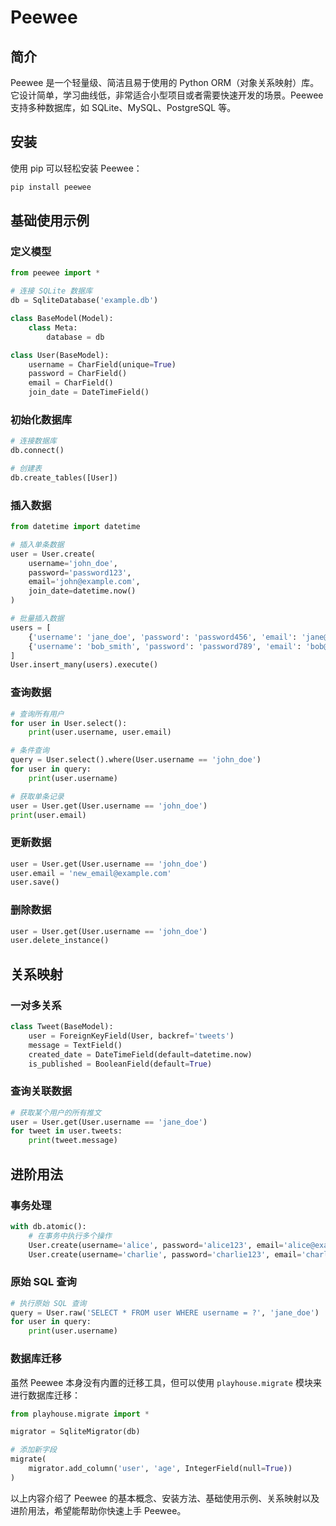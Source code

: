 # Peewee

## 简介
Peewee 是一个轻量级、简洁且易于使用的 Python ORM（对象关系映射）库。它设计简单，学习曲线低，非常适合小型项目或者需要快速开发的场景。Peewee 支持多种数据库，如 SQLite、MySQL、PostgreSQL 等。

## 安装
使用 pip 可以轻松安装 Peewee：
```bash
pip install peewee
```

## 基础使用示例
### 定义模型
```python
from peewee import *

# 连接 SQLite 数据库
db = SqliteDatabase('example.db')

class BaseModel(Model):
    class Meta:
        database = db

class User(BaseModel):
    username = CharField(unique=True)
    password = CharField()
    email = CharField()
    join_date = DateTimeField()
```

### 初始化数据库
```python
# 连接数据库
db.connect()

# 创建表
db.create_tables([User])
```

### 插入数据
```python
from datetime import datetime

# 插入单条数据
user = User.create(
    username='john_doe',
    password='password123',
    email='john@example.com',
    join_date=datetime.now()
)

# 批量插入数据
users = [
    {'username': 'jane_doe', 'password': 'password456', 'email': 'jane@example.com', 'join_date': datetime.now()},
    {'username': 'bob_smith', 'password': 'password789', 'email': 'bob@example.com', 'join_date': datetime.now()}
]
User.insert_many(users).execute()
```

### 查询数据
```python
# 查询所有用户
for user in User.select():
    print(user.username, user.email)

# 条件查询
query = User.select().where(User.username == 'john_doe')
for user in query:
    print(user.username)

# 获取单条记录
user = User.get(User.username == 'john_doe')
print(user.email)
```

### 更新数据
```python
user = User.get(User.username == 'john_doe')
user.email = 'new_email@example.com'
user.save()
```

### 删除数据
```python
user = User.get(User.username == 'john_doe')
user.delete_instance()
```

## 关系映射
### 一对多关系
```python
class Tweet(BaseModel):
    user = ForeignKeyField(User, backref='tweets')
    message = TextField()
    created_date = DateTimeField(default=datetime.now)
    is_published = BooleanField(default=True)
```

### 查询关联数据
```python
# 获取某个用户的所有推文
user = User.get(User.username == 'jane_doe')
for tweet in user.tweets:
    print(tweet.message)
```

## 进阶用法
### 事务处理
```python
with db.atomic():
    # 在事务中执行多个操作
    User.create(username='alice', password='alice123', email='alice@example.com', join_date=datetime.now())
    User.create(username='charlie', password='charlie123', email='charlie@example.com', join_date=datetime.now())
```

### 原始 SQL 查询
```python
# 执行原始 SQL 查询
query = User.raw('SELECT * FROM user WHERE username = ?', 'jane_doe')
for user in query:
    print(user.username)
```

### 数据库迁移
虽然 Peewee 本身没有内置的迁移工具，但可以使用 `playhouse.migrate` 模块来进行数据库迁移：
```python
from playhouse.migrate import *

migrator = SqliteMigrator(db)

# 添加新字段
migrate(
    migrator.add_column('user', 'age', IntegerField(null=True))
)
```

以上内容介绍了 Peewee 的基本概念、安装方法、基础使用示例、关系映射以及进阶用法，希望能帮助你快速上手 Peewee。
